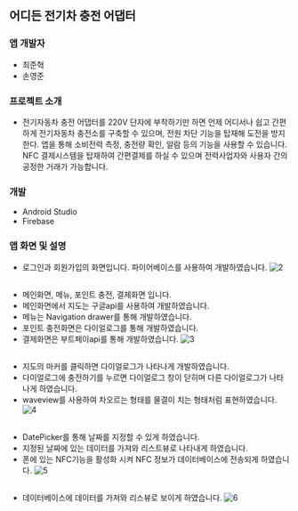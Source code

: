 ## 어디든 전기차 충전 어댑터

### 앱 개발자

+ 최준혁
+ 손영준

### 프로젝트 소개

+ 전기자동차 충전 어댑터를 220V 단자에 부착하기만 하면 언제 어디서나 쉽고 간편하게 전기자동차 충전소를 구축할 수 있으며, 전원 차단 기능을 탑재해 도전을 방지한다. 앱을 통해 소비전력 측정, 충전량 확인, 알람 등의 기능을 사용할 수 있습니다. NFC 결제시스템을 탑재하여 간편결제를 하실 수 있으며 전력사업자와 사용자 간의 공정한 거래가 가능합니다.

### 개발
+ Android Studio
+ Firebase

### 앱 화면 및 설명
+ 로그인과 회원가입의 화면입니다. 파이어베이스를 사용하여 개발하였습니다.
![2](https://user-images.githubusercontent.com/84082544/147317200-d8bbae69-8c60-4500-aeec-35429707fa4b.PNG)

## 
+ 메인화면, 메뉴, 포인트 충전, 결제화면 입니다.
+ 메인화면에서 지도는 구글api를 사용하여 개발하였습니다.
+ 메뉴는 Navigation drawer를 통해 개발하였습니다.
+ 포인트 충전화면은 다이얼로그를 통해 개발하였습니다.
+ 결제화면은 부트페이api를 통해 개발하였습니다.
![3](https://user-images.githubusercontent.com/84082544/147317281-570d69ff-1999-4aa2-a304-203c2dd6d75e.PNG)

## 
+ 지도의 마커를 클릭하면 다이얼로그가 나타나게 개발하였습니다.
+ 다이얼로그에 충전하기를 누르면 다이얼로그 창이 닫히며 다른 다이얼로그가 나타나게 하였습니다.
+ waveview를 사용하여 차오르는 형태를 물결이 치는 형태처럼 표현하였습니다.
![4](https://user-images.githubusercontent.com/84082544/147317284-b90367cd-094f-4a68-b892-c8ef16b28c18.PNG)

## 
+ DatePicker를 통해 날짜를 지정할 수 있게 하였습니다.
+ 지정된 날짜에 있는 데이터를 가져와 리스트뷰로 나타내게 하였습니다.
+ 폰에 있는 NFC기능을 활성화 시켜 NFC 정보가 데이터베이스에 전송되게 하였습니다.
![5](https://user-images.githubusercontent.com/84082544/147317286-675b2217-6412-426e-a1aa-b5073d42a676.PNG)

## 
+ 데이터베이스에 데이터를 가져와 리스뷰로 보이게 하였습니다.
![6](https://user-images.githubusercontent.com/84082544/147317289-fbd2a3e4-dead-4e72-b82f-2f022a2f4f97.PNG)
## 

